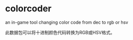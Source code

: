 # colorcoder
an in-game tool changing color code from dec to rgb or hsv

此数据包可以将十进制颜色代码转换为RGB或HSV格式。
